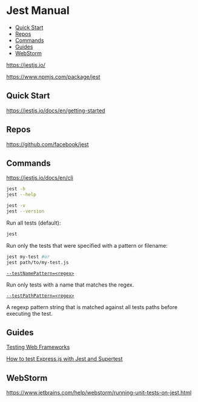 <!-- omit in toc -->
# Jest Manual

- [Quick Start](#quick-start)
- [Repos](#repos)
- [Commands](#commands)
- [Guides](#guides)
- [WebStorm](#webstorm)

<https://jestjs.io/>

<https://www.npmjs.com/package/jest>

## Quick Start

<https://jestjs.io/docs/en/getting-started>

## Repos

<https://github.com/facebook/jest>

## Commands

<https://jestjs.io/docs/en/cli>

```bash
jest -h
jest --help
```

```bash
jest -v
jest --version
```

Run all tests (default):

```bash
jest
```

Run only the tests that were specified with a pattern or filename:

```bash
jest my-test #or
jest path/to/my-test.js
```

[`--testNamePattern=<regex>`](https://jestjs.io/docs/en/cli#--testnamepatternregex)

Run only tests with a name that matches the regex.

[`--testPathPattern=<regex>`](https://jestjs.io/docs/en/cli#--testnamepatternregex)

A regexp pattern string that is matched against all tests paths before executing the test.

## Guides

[Testing Web Frameworks](https://jestjs.io/docs/en/testing-frameworks)

[How to test Express.js with Jest and Supertest](http://www.albertgao.xyz/2017/05/24/how-to-test-expressjs-with-jest-and-supertest/)

## WebStorm

<https://www.jetbrains.com/help/webstorm/running-unit-tests-on-jest.html>
